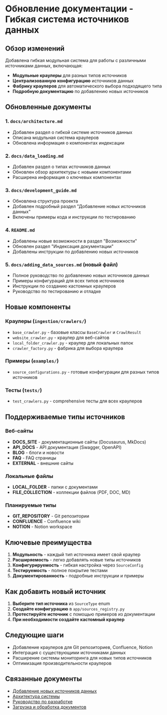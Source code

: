 # Обновление документации - Гибкая система источников данных

## Обзор изменений

Добавлена гибкая модульная система для работы с различными источниками данных, включающая:

- **Модульные краулеры** для разных типов источников
- **Централизованную конфигурацию** источников данных
- **Фабрику краулеров** для автоматического выбора подходящего типа
- **Подробную документацию** по добавлению новых источников

## Обновленные документы

### 1. `docs/architecture.md`
- Добавлен раздел о гибкой системе источников данных
- Описана модульная система краулеров
- Обновлена информация о компонентах индексации

### 2. `docs/data_loading.md`
- Добавлен раздел о типах источников данных
- Обновлен обзор архитектуры с новыми компонентами
- Расширена информация о ключевых компонентах

### 3. `docs/development_guide.md`
- Обновлена структура проекта
- Добавлен подробный раздел "Добавление новых источников данных"
- Включены примеры кода и инструкции по тестированию

### 4. `README.md`
- Добавлены новые возможности в раздел "Возможности"
- Обновлен раздел "Индексация документации"
- Добавлены инструкции по добавлению новых источников

### 5. `docs/adding_data_sources.md` (новый файл)
- Полное руководство по добавлению новых источников данных
- Примеры конфигураций для всех типов источников
- Инструкции по созданию кастомных краулеров
- Руководство по тестированию и отладке

## Новые компоненты

### Краулеры (`ingestion/crawlers/`)
- `base_crawler.py` - базовые классы `BaseCrawler` и `CrawlResult`
- `website_crawler.py` - краулер для веб-сайтов
- `local_folder_crawler.py` - краулер для локальных папок
- `crawler_factory.py` - фабрика для выбора краулера

### Примеры (`examples/`)
- `source_configurations.py` - готовые конфигурации для разных типов источников

### Тесты (`tests/`)
- `test_crawlers.py` - comprehensive тесты для всех краулеров

## Поддерживаемые типы источников

### Веб-сайты
- **DOCS_SITE** - документационные сайты (Docusaurus, MkDocs)
- **API_DOCS** - API документация (Swagger, OpenAPI)
- **BLOG** - блоги и новости
- **FAQ** - FAQ страницы
- **EXTERNAL** - внешние сайты

### Локальные файлы
- **LOCAL_FOLDER** - папки с документами
- **FILE_COLLECTION** - коллекции файлов (PDF, DOC, MD)

### Планируемые типы
- **GIT_REPOSITORY** - Git репозитории
- **CONFLUENCE** - Confluence wiki
- **NOTION** - Notion workspace

## Ключевые преимущества

1. **Модульность** - каждый тип источника имеет свой краулер
2. **Расширяемость** - легко добавлять новые типы источников
3. **Конфигурируемость** - гибкая настройка через `SourceConfig`
4. **Тестируемость** - полное покрытие тестами
5. **Документированность** - подробные инструкции и примеры

## Как добавить новый источник

1. **Выберите тип источника** из `SourceType` enum
2. **Создайте конфигурацию** в `app/sources_registry.py`
3. **Протестируйте источник** с помощью примеров из документации
4. **При необходимости создайте кастомный краулер**

## Следующие шаги

- Добавление краулеров для Git репозиториев, Confluence, Notion
- Интеграция с существующими источниками данных
- Расширение системы мониторинга для новых типов источников
- Оптимизация производительности краулеров

## Связанные документы

- [Добавление новых источников данных](adding_data_sources.md)
- [Архитектура системы](architecture.md)
- [Руководство по разработке](development_guide.md)
- [Загрузка и обработка документов](data_loading.md)